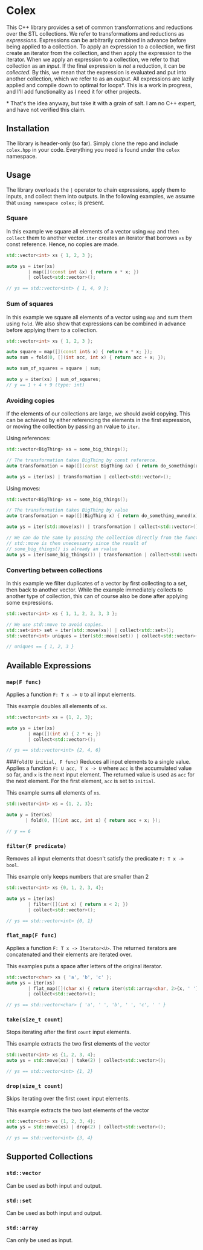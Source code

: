 # Colex

This C++ library provides a set of common transformations
and reductions over the STL collections. We refer to
transformations and reductions as _expressions_. Expressions
can be arbitrarily combined in advance before being applied
to a collection. To apply an expression to a collection,
we first create an iterator from the collection, and
then apply the expression to the iterator.
When we apply an expression to a collection,
we refer to that collection as an _input_. 
If the final expression is _not_ a reduction,
it can be _collected_. By this, we mean that the expression is evaluated
and put into another collection, which we refer to as an _output_.
All expressions are lazily applied and compile down to 
optimal for loops*. This is a work in progress, and I'll
add functionality as I need it for other projects.

&#8291;* That's the idea anyway, but take it with a grain of salt. 
I am no C++ expert, and have not verified this claim.

## Installation
The library is header-only (so far). Simply clone the
repo and include `colex.hpp` in your code. Everything
you need is found under the `colex` namespace.

## Usage
The library overloads the `|` operator
to chain expressions, apply them to inputs,
and collect them into outputs. In the following
examples, we assume that `using namespace colex;` is
present.

### Square
In this example we square all elements of a vector
using `map` and then `collect` them to another vector.
`iter` creates an iterator that borrows `xs` by const
reference. Hence, no copies are made.
```cpp
std::vector<int> xs { 1, 2, 3 };

auto ys = iter(xs)
        | map([](const int &x) { return x * x; }) 
        | collect<std::vector>();

// ys == std::vector<int> { 1, 4, 9 };
```

### Sum of squares
In this example we square all elements of a vector using `map`
and sum them using `fold`. We also show that expressions can
be combined in advance before applying them to a collection.
```cpp
std::vector<int> xs { 1, 2, 3 };

auto square = map([](const int& x) { return x * x; });
auto sum = fold(0, [](int acc, int x) { return acc + x; });

auto sum_of_squares = square | sum;

auto y = iter(xs) | sum_of_squares;
// y == 1 + 4 + 9 (type: int)
```

### Avoiding copies
If the elements of our collections are large, we should
avoid copying. This can be achieved by either referencing
the elements in the first expression, or moving the
collection by passing an rvalue to `iter`.

Using references:
```cpp
std::vector<BigThing> xs = some_big_things();

// The transformation takes BigThing by const reference.
auto transformation = map([](const BigThing &x) { return do_something(x); });

auto ys = iter(xs) | transformation | collect<std::vector>();
```

Using moves:
```cpp
std::vector<BigThing> xs = some_big_things();

// The transformation takes BigThing by value
auto transformation = map([](BigThing x) { return do_something_owned(x); });

auto ys = iter(std::move(xs)) | transformation | collect<std::vector>();

// We can do the same by passing the collection directly from the function
// std::move is then unecessarry since the result of
// some_big_things() is already an rvalue
auto ys = iter(some_big_things()) | transformation | collect<std::vector>();
```

### Converting between collections
In this example we filter duplicates of a vector by first collecting
to a set, then back to another vector. 
While the example immediately collects to another type of collection,
this can of course also be done after applying some expressions.
```cpp
std::vector<int> xs { 1, 1, 2, 2, 3, 3 };

// We use std::move to avoid copies.
std::set<int> set = iter(std::move(xs)) | collect<std::set>();
std::vector<int> uniques = iter(std::move(set)) | collect<std::vector>();

// uniques == { 1, 2, 3 }
```

## Available Expressions
### `map(F func)`
Applies a function `F: T x -> U` to all input elements.

This example doubles all elements of `xs`.
```cpp
std::vector<int> xs = {1, 2, 3};

auto ys = iter(xs) 
        | map([](int x) { 2 * x; }) 
        | collect<std::vector>();

// ys == std::vector<int> {2, 4, 6}
```
  
###`fold(U initial, F func)` 
Reduces all input elements to a single value.
Applies a function `F: U acc, T x -> U` where `acc` is the accumulated
value so far, and `x` is the next input element. The returned value
is used as `acc` for the next element. For the first element,
`acc` is set to `initial`.

This example sums all elements of `xs`.
```cpp
std::vector<int> xs = {1, 2, 3};

auto y = iter(xs) 
       | fold(0, [](int acc, int x) { return acc + x; });

// y == 6
```

### `filter(F predicate)`
Removes all input elements that doesn't satisfy the
predicate `F: T x -> bool`.

This example only keeps numbers that are smaller than 2
```cpp
std::vector<int> xs {0, 1, 2, 3, 4};

auto ys = iter(xs)
        | filter([](int x) { return x < 2; })
        | collect<std::vector>();

// ys == std::vector<int> {0, 1}
```

### `flat_map(F func)`
Applies a function `F: T x -> Iterator<U>`. The returned
iterators are concatenated and their elements are iterated over.

This examples puts a space after letters of the original
iterator.
```cpp
std::vector<char> xs { 'a', 'b', 'c' };
auto ys = iter(xs)
        | flat_map([](char x) { return iter(std::array<char, 2>{x, ' '}); })
        | collect<std::vector>();

// ys == std::vector<char> { 'a', ' ', 'b', ' ', 'c', ' ' }
```

### `take(size_t count)`
Stops iterating after the first `count` input elements.

This example extracts the two first elements of the vector
```cpp
std::vector<int> xs {1, 2, 3, 4};
auto ys = std::move(xs) | take(2) | collect<std::vector>();

// ys == std::vector<int> {1, 2}
```

### `drop(size_t count)`
Skips iterating over the first `count` input elements.

This example extracts the two last elements of the vector
```cpp
std::vector<int> xs {1, 2, 3, 4};
auto ys = std::move(xs) | drop(2) | collect<std::vector>();

// ys == std::vector<int> {3, 4}
```

## Supported Collections
### `std::vector`
Can be used as both input and output.

### `std::set`
Can be used as both input and output.

### `std::array`
Can only be used as input.
